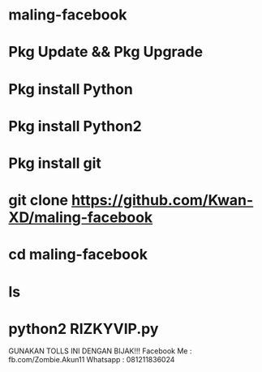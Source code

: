 # maling-facebook
# Pkg Update && Pkg Upgrade 
# Pkg install Python
# Pkg install Python2
# Pkg install git
# git clone https://github.com/Kwan-XD/maling-facebook
# cd maling-facebook
# ls
# python2 RIZKYVIP.py

GUNAKAN TOLLS INI DENGAN BIJAK!!!
Facebook Me : fb.com/Zombie.Akun11
Whatsapp : 081211836024
